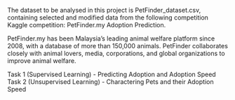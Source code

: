 The dataset to be analysed in this project is PetFinder_dataset.csv,  containing selected and modified data from the following competition Kaggle competition: PetFinder.my Adoption Prediction.

PetFinder.my has been Malaysia’s leading animal welfare platform since 2008, with a database of more than 150,000 animals. PetFinder collaborates closely with animal lovers, media, corporations, and global organizations to improve animal welfare.

Task 1 (Supervised Learning) - Predicting Adoption and Adoption Speed
Task 2 (Unsupervised Learning) - Charactering Pets and their Adoption Speed
